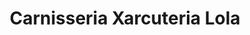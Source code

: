 ---
title: "Carnisseria Xarcuteria Lola"
url: /sant-joan-de-vilatorrada/carnisseria-xarcuteria-lola/
shop: Metzgerei
---
